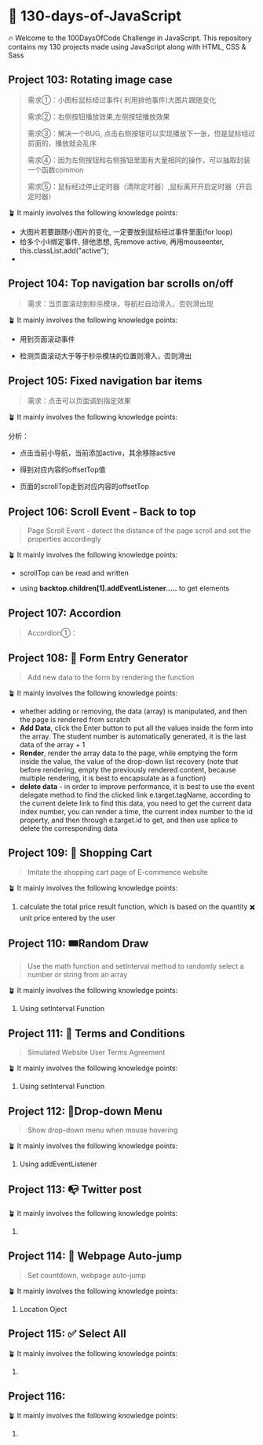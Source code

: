 # 🚀 130-days-of-JavaScript

🔥 Welcome to the 100DaysOfCode Challenge in JavaScript. This repository contains my 130 projects made using JavaScript along with HTML, CSS & Sass

## Project 103: Rotating image case

>  需求①：小图标鼠标经过事件( 利用排他事件)大图片跟随变化
>
>  需求②：右侧按钮播放效果,左侧按钮播放效果
>
>  需求③：解决一个BUG, 点击右侧按钮可以实现播放下一张，但是鼠标经过前面的，播放就会乱序
>
>  需求④：因为左侧按钮和右侧按钮里面有大量相同的操作，可以抽取封装一个函数common
>
>  需求⑤：鼠标经过停止定时器（清除定时器）,鼠标离开开启定时器（开启定时器）

🪴 It mainly involves the following knowledge points: 

- 大图片若要跟随小图片的变化, 一定要放到鼠标经过事件里面(for loop)
- 给多个小li绑定事件, 排他思想, 先remove active, 再用mouseenter, this.classList.add("active");
- 

## Project 104: Top navigation bar scrolls on/off 

>  需求：当页面滚动到秒杀模块，导航栏自动滑入，否则滑出现

🪴 It mainly involves the following knowledge points: 

- 用到页面滚动事件

- 检测页面滚动大于等于秒杀模块的位置则滑入，否则滑出


## Project 105: Fixed navigation bar items

>  需求：点击可以页面调到指定效果

🪴 It mainly involves the following knowledge points: 

分析：

- 点击当前小导航，当前添加active，其余移除active

- 得到对应内容的offsetTop值

- 页面的scrollTop走到对应内容的offsetTop


## Project 106: Scroll Event - Back to top

> Page Scroll Event - detect the distance of the page scroll and set the properties accordingly

🪴 It mainly involves the following knowledge points: 

- scrollTop can be read and written

- using **backtop.children[1].addEventListener.....** to get elements


## Project 107: Accordion

> Accordion①：

## Project 108: 📑 Form Entry Generator

> Add new data to the form by rendering the function

🪴 It mainly involves the following knowledge points: 

- whether adding or removing, the data (array) is manipulated, and then the page is rendered from scratch
- **Add Data**, click the Enter button to put all the values inside the form into the array. The student number is automatically generated, it is the last data of the array + 1
- **Render**, render the array data to the page, while emptying the form inside the value, the value of the drop-down list recovery (note that before rendering, empty the previously rendered content, because multiple rendering, it is best to encapsulate as a function)
- **delete data** - in order to improve performance, it is best to use the event delegate method to find the clicked link e.target.tagName, according to the current delete link to find this data, you need to get the current data index number, you can render a time, the current index number to the id property, and then through e.target.id to get, and then use splice to delete the corresponding data

## Project 109: 🛒 Shopping Cart   

> Imitate the shopping cart page of E-commence website 

🪴 It mainly involves the following knowledge points: 

1. calculate the total price result function, which is based on the quantity ✖️ unit price entered by the user

## Project 110:  🎟Random Draw

>  Use the math function and setInterval method to randomly select a number or string from an array

🪴 It mainly involves the following knowledge points: 

1. Using setInterval Function

## Project 111: 📃 Terms and Conditions

> Simulated Website User Terms Agreement 

🪴 It mainly involves the following knowledge points: 

1. Using setInterval Function

## Project 112: 🧾Drop-down Menu

> Show drop-down menu when mouse hovering 

🪴 It mainly involves the following knowledge points: 

1. Using addEventListener 

## Project 113: 📭 Twitter post

> 

🪴 It mainly involves the following knowledge points: 

1. 

## Project 114: 🕺 Webpage Auto-jump

>  Set countdown, webpage auto-jump

🪴 It mainly involves the following knowledge points: 

1. Location Oject 

## Project 115:  ✅ Select All

>  

🪴 It mainly involves the following knowledge points: 

1.  

## Project 116:  

>  

🪴 It mainly involves the following knowledge points: 

1.  